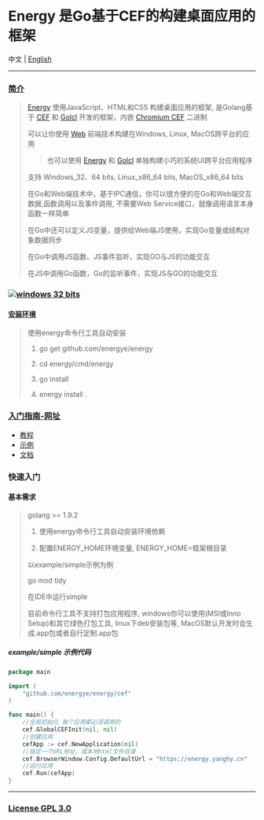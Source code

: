 # Energy 是Go基于CEF的构建桌面应用的框架
中文 |
[English](https://github.com/energye/energy/blob/main/README.en-US.md)

---
### [简介](https://energy.yanghy.cn/#/course/6342d92c401bfe4d0cdf6065/6350f94ca749ba0318943f25)
> [Energy](https://github.com/energye/energy) 使用JavaScript、HTML和CSS 构建桌面应用的框架, 是Golang基于 [CEF]() 和 [Golcl](https://github.com/energye/golcl) 开发的框架，内嵌 [Chromium CEF](https://bitbucket.org/chromiumembedded/cef) 二进制
>
> 可以让你使用 [Web]() 前端技术构建在Windows, Linux, MacOS跨平台的应用
>
>> 也可以使用 [Energy](https://github.com/energye/energy) 和 [Golcl](https://github.com/energye/golcl) 单独构建小巧的系统UI跨平台应用程序
>>
>
> 支持 Windows_32、64 bits, Linux_x86_64 bits, MacOS_x86_64 bits
>
> 在Go和Web端技术中，基于IPC通信，你可以很方便的在Go和Web端交互数据,函数调用以及事件调用, 不需要Web Service接口，就像调用语言本身函数一样简单
> 
> 在Go中还可以定义JS变量，提供给Web端JS使用，实现Go变量或结构对象数据同步
> 
> 在Go中调用JS函数、JS事件监听，实现GO与JS的功能交互
> 
> 在JS中调用Go函数，Go的监听事件，实现JS与GO的功能交互

### [![windows 32 bits](https://img.shields.io/badge/Downloads-green)](https://energy.yanghy.cn/#/course/6342d92c401bfe4d0cdf6065/6364c5c2a749ba01d04ff485) 

#### [安装环境](https://energy.yanghy.cn/#/course/6342d92c401bfe4d0cdf6065/63511b14a749ba0318943f3a)
> 使用energy命令行工具自动安装
>
> 1. go get github.com/energye/energy
>
> 2. cd energy/cmd/energy
>
> 3. go install
>
> 4. energy install .

### [入门指南-网址](https://energy.yanghy.cn)
* [教程](https://energy.yanghy.cn/#/course/6342d92c401bfe4d0cdf6065/6350f94ca749ba0318943f25)
* [示例](https://energy.yanghy.cn/#/example/6342d986401bfe4d0cdf6067/634d3bd5a749ba0318943eb6)
* [文档](https://energy.yanghy.cn/#/document/6342d9a4401bfe4d0cdf6069/0)

### 快速入门
#### 基本需求
> golang >= 1.9.2
>
> 1. 使用energy命令行工具自动安装环境依赖
> 
> 2. 配置ENERGY_HOME环境变量, ENERGY_HOME=框架根目录
>
> 以example/simple示例为例
>
> go mod tidy
>
> 在IDE中运行simple
>
> 目前命令行工具不支持打包应用程序, windows你可以使用(MSI或Inno Setup)和其它绿色打包工具, linux下deb安装包等, MacOS默认开发时会生成.app包或者自行定制.app包

##### example/simple 示例代码
```go
package main

import (
	"github.com/energye/energy/cef"
)

func main() {
	//全局初始化 每个应用都必须调用的
	cef.GlobalCEFInit(nil, nil)
	//创建应用
	cefApp := cef.NewApplication(nil)
	//指定一个URL地址，或本地html文件目录
	cef.BrowserWindow.Config.DefaultUrl = "https://energy.yanghy.cn"
	//运行应用
	cef.Run(cefApp)
}
```

----
### [License GPL 3.0](https://opensource.org/licenses/GPL-3.0)
